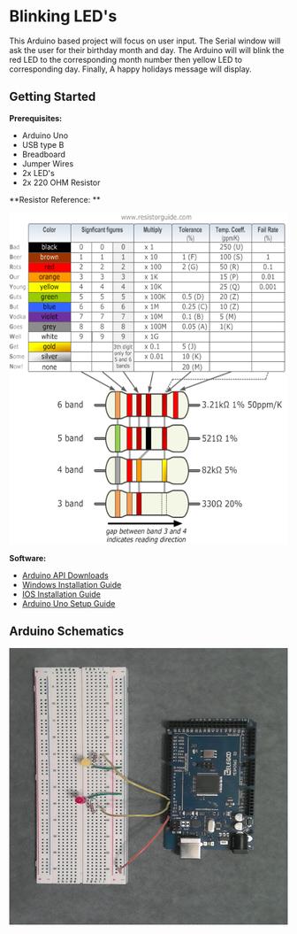 # Blinking LED's

This Arduino based project will focus on user input. The Serial window will ask the user for their birthday month and day. The Arduino will will blink the red LED to the corresponding month number then yellow LED to corresponding day. Finally, A happy holidays message will display.

## Getting Started

 **Prerequisites:**
  - Arduino Uno
  - USB type B
  - Breadboard
  - Jumper Wires
  - 2x LED's
  - 2x 220 OHM Resistor
  
**Resistor Reference: **

 <img src="Repository Images/Resistor-Chart.png" width="700" height="600">
 
 **Software:**
- [Arduino API Downloads](https://www.arduino.cc/en/main/software)
- [Windows Installation Guide](https://www.arduino.cc/en/guide/windows)
- [IOS Installation Guide](https://www.arduino.cc/en/guide/macOSX)
- [Arduino Uno Setup Guide](https://www.arduino.cc/en/Guide/ArduinoUno)

## Arduino Schematics

<img src="Repository Images/Arduino Schematics.jpg" width="700" height="500">

